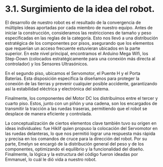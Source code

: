 # 3.1. Surgimiento de la idea del robot.
El desarrollo de nuestro robot es el resultado de la convergencia de múltiples ideas aportadas por cada miembro de nuestro equipo. Antes de iniciar la construcción, consideramos las restricciones de tamaño y peso especificadas en las reglas de la categoría. Esto nos llevó a una distribución estratégica de los componentes por pisos, asegurando que los elementos que requerían un acceso frecuente estuvieran ubicados en la parte superior. En este nivel principal, encontramos el Arduino Mega Wifi, los Step-Down (colocados estratégicamente para una conexión más directa al controlador) y los Sensores Ultrasónicos.

En el segundo piso, ubicamos el Servomotor, el Puente H y el Porta Baterías. Esta disposición específica la diseñamos para proteger la conexión de las tierras y prevenir cualquier posible accidente, garantizando así la estabilidad eléctrica y electrónica del sistema.

Finalmente, los componentes del Motor DC los distribuímos entre el tercer y cuarto piso. Estos, junto con un piñón y una cadena, son los encargados de transmitir la tracción a las ruedas traseras, permitiendo que el robot se desplace de manera eficiente y controlada.

La conceptualización de ciertos elementos clave también tuvo su origen en ideas individuales: fue Hiklif quien propuso la colocación del Servomotor en las ruedas delanteras, lo que nos permitió lograr una respuesta más rápida y precisa en los comandos de cruce para la dirección del robot. Por su parte, Emelyn se encargó de la distribución general del peso y de los componentes, optimizando el equilibrio y la funcionalidad del diseño. Finalmente, la lógica y la estructura del código fueron ideadas por Emmanuel, lo cuál le dió vida  a nuestro robot.
